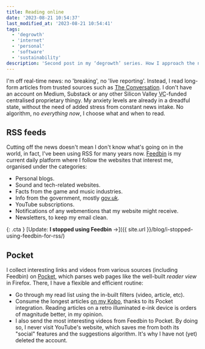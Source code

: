 ```yaml
---
title: Reading online
date: '2023-08-21 10:54:37'
last_modified_at: '2023-08-21 10:54:41'
tags:
  - 'degrowth'
  - 'internet'
  - 'personal'
  - 'software'
  - 'sustainability'
description: 'Second post in my ‘degrowth’ series. How I approach the news online, including blogs, videos, newsletters.'
---
```

I'm off real-time news: no 'breaking', no 'live reporting'. Instead, I read long-form articles from trusted sources such as [The Conversation](https://theconversation.com/). I don't have an account on Medium, Substack or any other Silicon Valley <abbr title="Venture Capitalist">VC</abbr>-funded centralised proprietary thingy. My anxiety levels are already in a dreadful state, without the need of added stress from constant news intake. No algorithm, no _everything now_, I choose what and when to read.

## RSS feeds

Cutting off the news doesn't mean I don't know what's going on in the world, in fact, I've been using RSS for many years now. [Feedbin](https://feedbin.com/) is my current daily platform where I follow the websites that interest me, organised under the categories:

- Personal blogs.
- Sound and tech-related websites.
- Facts from the game and music industries.
- Info from the government, mostly [gov.uk](https://gov.uk).
- YouTube subscriptions.
- Notifications of any webmentions that my website might receive.
- Newsletters, to keep my email clean.

{: .cta }
[Update: **I stopped using Feedbin**&nbsp;&rarr;]({{ site.url }}/blog/i-stopped-using-feedbin-for-rss/)

## Pocket

I collect interesting links and videos from various sources (including Feedbin) on [Pocket](https://getpocket.com/), which parses web pages like the well-built _reader view_ in Firefox. There, I have a flexible and efficient routine:

- Go through my read list using the in-built filters (video, article, etc).
- Consume the longest articles [on my Kobo](https://help.kobo.com/hc/en-us/articles/360017763753-Use-the-Pocket-App-with-your-Kobo-eReader), thanks to its Pocket integration. Reading articles on a retro illuminated e-ink device is orders of magnitude better, in my opinion.
- I also send the most interesting videos from Feedbin to Pocket. By doing so, I never visit YouTube's website, which saves me from both its "social" features and the suggestions algorithm. It's why I have not (yet) deleted the account.
